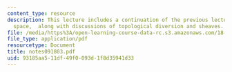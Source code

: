 ```yaml
---
content_type: resource
description: This lecture includes a continuation of the previous lecture on projective
  space,  along with discussions of topological diversion and sheaves.
file: /media/https%3A/open-learning-course-data-rc.s3.amazonaws.com/18-725-algebraic-geometry-fall-2003/93185aa511df49f0093d1f8d35941d33_notes091803.pdf
file_type: application/pdf
resourcetype: Document
title: notes091803.pdf
uid: 93185aa5-11df-49f0-093d-1f8d35941d33
---
```

